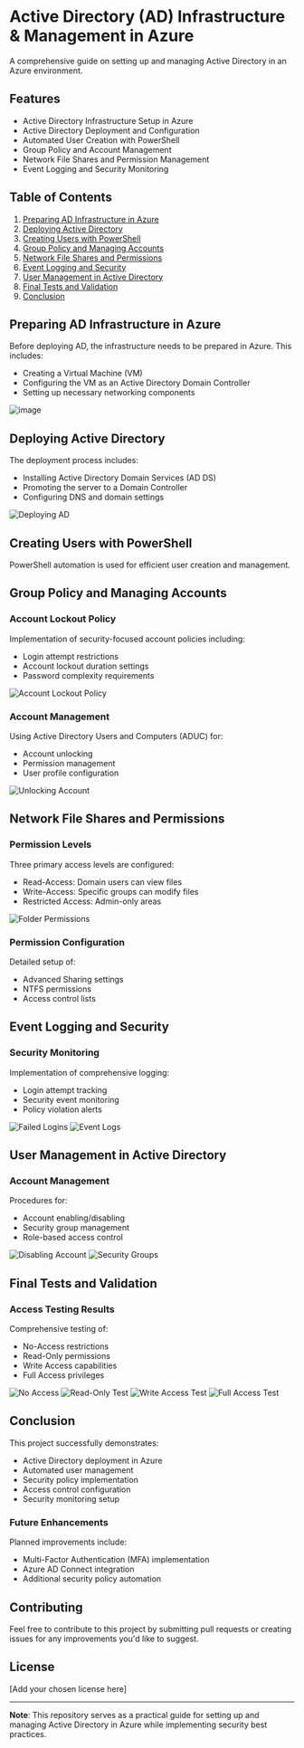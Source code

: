 # Active Directory (AD) Infrastructure & Management in Azure

A comprehensive guide on setting up and managing Active Directory in an Azure environment.

## Features

- Active Directory Infrastructure Setup in Azure
- Active Directory Deployment and Configuration
- Automated User Creation with PowerShell
- Group Policy and Account Management
- Network File Shares and Permission Management
- Event Logging and Security Monitoring

## Table of Contents

1. [Preparing AD Infrastructure in Azure](#preparing-ad-infrastructure-in-azure)
2. [Deploying Active Directory](#deploying-active-directory)
3. [Creating Users with PowerShell](#creating-users-with-powershell)
4. [Group Policy and Managing Accounts](#group-policy-and-managing-accounts)
5. [Network File Shares and Permissions](#network-file-shares-and-permissions)
6. [Event Logging and Security](#event-logging-and-security)
7. [User Management in Active Directory](#user-management-in-active-directory)
8. [Final Tests and Validation](#final-tests-and-validation)
9. [Conclusion](#conclusion)

## Preparing AD Infrastructure in Azure

Before deploying AD, the infrastructure needs to be prepared in Azure. This includes:
- Creating a Virtual Machine (VM)
- Configuring the VM as an Active Directory Domain Controller
- Setting up necessary networking components

![image](https://github.com/user-attachments/assets/785e3d7d-0ac6-41a0-8676-63ea9d41d95f)


## Deploying Active Directory

The deployment process includes:
- Installing Active Directory Domain Services (AD DS)
- Promoting the server to a Domain Controller
- Configuring DNS and domain settings

![Deploying AD](./images/02-deploying-ad.png)

## Creating Users with PowerShell

PowerShell automation is used for efficient user creation and management.

## Group Policy and Managing Accounts

### Account Lockout Policy
Implementation of security-focused account policies including:
- Login attempt restrictions
- Account lockout duration settings
- Password complexity requirements

![Account Lockout Policy](./images/account_lockout_policy.png)

### Account Management
Using Active Directory Users and Computers (ADUC) for:
- Account unlocking
- Permission management
- User profile configuration

![Unlocking Account](./images/unlock_account.png)

## Network File Shares and Permissions

### Permission Levels
Three primary access levels are configured:
- Read-Access: Domain users can view files
- Write-Access: Specific groups can modify files
- Restricted Access: Admin-only areas

![Folder Permissions](./images/folder_permissions.png)

### Permission Configuration
Detailed setup of:
- Advanced Sharing settings
- NTFS permissions
- Access control lists

## Event Logging and Security

### Security Monitoring
Implementation of comprehensive logging:
- Login attempt tracking
- Security event monitoring
- Policy violation alerts

![Failed Logins](./images/failed_logins.png)
![Event Logs](./images/event_logs.png)

## User Management in Active Directory

### Account Management
Procedures for:
- Account enabling/disabling
- Security group management
- Role-based access control

![Disabling Account](./images/disable_account.png)
![Security Groups](./images/security_groups.png)

## Final Tests and Validation

### Access Testing Results
Comprehensive testing of:
- No-Access restrictions
- Read-Only permissions
- Write Access capabilities
- Full Access privileges

![No Access](./images/no_access.png)
![Read-Only Test](./images/read_only_test.png)
![Write Access Test](./images/write_access_test.png)
![Full Access Test](./images/full_access_test.png)

## Conclusion

This project successfully demonstrates:
- Active Directory deployment in Azure
- Automated user management
- Security policy implementation
- Access control configuration
- Security monitoring setup

### Future Enhancements

Planned improvements include:
- Multi-Factor Authentication (MFA) implementation
- Azure AD Connect integration
- Additional security policy automation

## Contributing

Feel free to contribute to this project by submitting pull requests or creating issues for any improvements you'd like to suggest.

## License

[Add your chosen license here]

---

**Note**: This repository serves as a practical guide for setting up and managing Active Directory in Azure while implementing security best practices.
